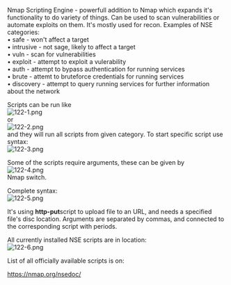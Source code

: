 


  
Nmap Scripting Engine - powerfull addition to Nmap which expands it's functionality to do variety of things. Can be used to scan vulnerabilities or automate exploits on them. It's mostly used for recon. Examples of NSE categories:  
• safe - won't affect a target  
• intrusive - not sage, likely to affect a target  
• vuln - scan for vulnerabilities  
• exploit - attempt to exploit a vulerability  
• auth - attempt to bypass authentication for running services  
• brute - attemt to bruteforce credentials for running services  
• discovery - attempt to query running services for further information about the network  
  
  
Scripts can be run like  
![122-1.png](122-1.png)  
or   
![122-2.png](122-2.png)  
and they will run all scripts from given category. To start specific script use syntax:  
![122-3.png](122-3.png)  
  
Some of the scripts require arguments, these can be given by  
![122-4.png](122-4.png)  
Nmap switch.  
  
Complete syntax:  
![122-5.png](122-5.png)  
  
It's using **http-put**script to upload file to an URL, and needs a specified file's disc location. Arguments are separated by commas, and connected to the corresponding script with periods.   
  
All currently installed NSE scripts are in location:  
![122-6.png](122-6.png)  
  
List of all officially available scripts is on:  
  
<https://nmap.org/nsedoc/>  
  
  
  
  
  
  
  
  
  
